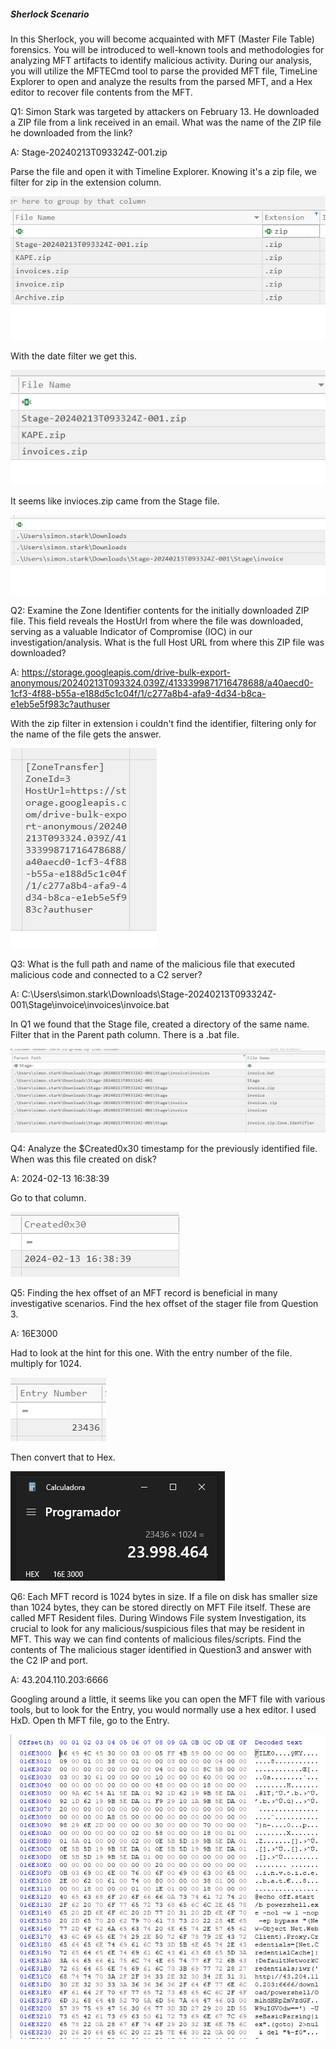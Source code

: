 
##### Sherlock Scenario

In this Sherlock, you will become acquainted with MFT (Master File Table) forensics. You will be introduced to well-known tools and methodologies for analyzing MFT artifacts to identify malicious activity. During our analysis, you will utilize the MFTECmd tool to parse the provided MFT file, TimeLine Explorer to open and analyze the results from the parsed MFT, and a Hex editor to recover file contents from the MFT.


Q1: Simon Stark was targeted by attackers on February 13. He downloaded a ZIP file from a link received in an email. What was the name of the ZIP file he downloaded from the link?

A: Stage-20240213T093324Z-001.zip

Parse the file and open it with Timeline Explorer.
Knowing it's a zip file, we filter for zip in the extension column.

![](../../Img/Pasted%20image%2020250429135848.png)

With the date filter we get this.

![](../../Img/Pasted%20image%2020250429140040.png)

It seems like invioces.zip came from the Stage file.

![](../../Img/Pasted%20image%2020250429140151.png)

Q2: Examine the Zone Identifier contents for the initially downloaded ZIP file. This field reveals the HostUrl from where the file was downloaded, serving as a valuable Indicator of Compromise (IOC) in our investigation/analysis. What is the full Host URL from where this ZIP file was downloaded?

A: https://storage.googleapis.com/drive-bulk-export-anonymous/20240213T093324.039Z/4133399871716478688/a40aecd0-1cf3-4f88-b55a-e188d5c1c04f/1/c277a8b4-afa9-4d34-b8ca-e1eb5e5f983c?authuser

With the zip filter in extension i couldn't find the identifier, filtering only for the name of the file gets the answer.

![](../../Img/Pasted%20image%2020250429140538.png)

Q3: What is the full path and name of the malicious file that executed malicious code and connected to a C2 server?

A: C:\Users\simon.stark\Downloads\Stage-20240213T093324Z-001\Stage\invoice\invoices\invoice.bat

In Q1 we found that the Stage file, created a directory of the same name. Filter that in the Parent path column.
There is a .bat file.

![](../../Img/Pasted%20image%2020250429140836.png)

Q4: Analyze the $Created0x30 timestamp for the previously identified file. When was this file created on disk?

A: 2024-02-13 16:38:39

Go to that column.

![](../../Img/Pasted%20image%2020250429140948.png)

Q5: Finding the hex offset of an MFT record is beneficial in many investigative scenarios. Find the hex offset of the stager file from Question 3.

A: 16E3000

Had to look at the hint for this one.
With the entry number of the file. multiply for 1024.

![](../../Img/Pasted%20image%2020250429141419.png)

Then convert that to Hex.

![](../../Img/Pasted%20image%2020250429141525.png)

Q6: Each MFT record is 1024 bytes in size. If a file on disk has smaller size than 1024 bytes, they can be stored directly on MFT File itself. These are called MFT Resident files. During Windows File system Investigation, its crucial to look for any malicious/suspicious files that may be resident in MFT. This way we can find contents of malicious files/scripts. Find the contents of The malicious stager identified in Question3 and answer with the C2 IP and port.

A: 43.204.110.203:6666

Googling around a little, it seems like you can open the MFT file with various tools, but to look for the Entry, you would normally use a hex editor.
I used HxD. Open th MFT file, go to the Entry.

![](../../Img/Pasted%20image%2020250429142503.png)